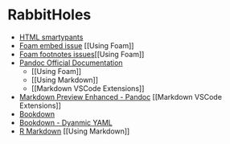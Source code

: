 # RabbitHoles

- [HTML smartypants](https://statamic.dev/modifiers/smartypants)
- [Foam embed issue](https://github.com/foambubble/foam/issues/1052) [[Using Foam]]
- [Foam footnotes issues](https://github.com/mjbvz/vscode-markdown-footnotes/issues)[[Using Foam]]
- [Pandoc Official Documentation](https://pandoc.org/) 
  - [[Using Foam]]
  - [[Using Markdown]]
  - [[Markdown VSCode Extensions]]
- [Markdown Preview Enhanced - Pandoc](https://shd101wyy.github.io/markdown-preview-enhanced/#/pandoc) [[Markdown VSCode Extensions]]
- [Bookdown](https://bookdown.org/)
- [Bookdown - Dyanmic YAML](https://bookdown.org/yihui/rmarkdown-cookbook/dynamic-yaml.html)
- [R Markdown](https://rmarkdown.rstudio.com/) [[Using Markdown]]
